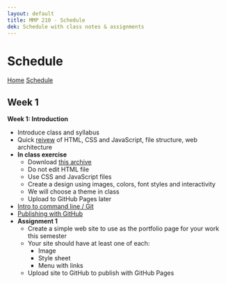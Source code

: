 ```yaml
---
layout: default
title: MMP 210 - Schedule
dek: Schedule with class notes & assignments
---
```

# Schedule

[Home](index.html) [Schedule](schedule.html)

<!-- {% for i in (1..12) %}<a href="#week-{{i}}">Week {{i}}</a> {% endfor %}
 -->
## Week 1
**Week 1: Introduction**
- Introduce class and syllabus
- Quick [reivew](week1/) of HTML, CSS and JavaScript, file structure, web architecture
- **In class exercise**
	- Download [this archive](week1/example/example.zip)
	- Do not edit HTML file
	- Use CSS and JavaScript files
	- Create a design using images, colors, font styles and interactivity
	- We will choose a theme in class
	- Upload to GitHub Pages later
- [Intro to command line / Git](week1/git.html)
- [Publishing with GitHub](week1/github.html)
- **Assignment 1**
	- Create a simple web site to use as the portfolio page for your work this semester
	- Your site should have at least one of each:
		- Image
		- Style sheet
		- Menu with links
	- Upload site to GitHub to publish with GitHub Pages


<!-- 

week5.2 -- else if -- compound comparisons (&& ||)

loops
dom
events!
objects
jquery
apis
canvas drawing
animation
threejs?
game?
libraries?

-->
